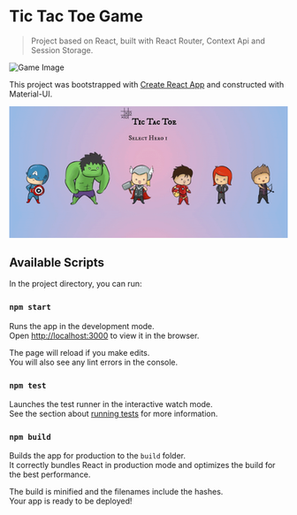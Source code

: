 # Tic Tac Toe Game
> Project based on React, built with React Router, Context Api and Session Storage.

![Game Image](public/demo/game-img.png)

This project was bootstrapped with [Create React App](https://github.com/facebook/create-react-app) and constructed with Material-UI.

![Tic Tac Toe Game Demo](public/demo.gif)

## Available Scripts

In the project directory, you can run:

### `npm start`

Runs the app in the development mode.<br />
Open [http://localhost:3000](http://localhost:3000) to view it in the browser.

The page will reload if you make edits.<br />
You will also see any lint errors in the console.

### `npm test`

Launches the test runner in the interactive watch mode.<br />
See the section about [running tests](https://facebook.github.io/create-react-app/docs/running-tests) for more information.

### `npm build`

Builds the app for production to the `build` folder.<br />
It correctly bundles React in production mode and optimizes the build for the best performance.

The build is minified and the filenames include the hashes.<br />
Your app is ready to be deployed!
